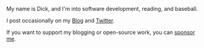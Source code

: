 My name is Dick, and I'm into software development, reading, and baseball.

I post occasionally on my [Blog](https://dick.codes) and [Twitter](https://twitter.com/d3d1rty).

If you want to support my blogging or open-source work, you can [sponsor me](https://github.com/sponsors/d3d1rty).
